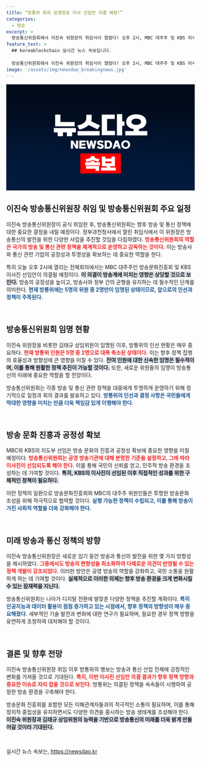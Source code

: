 ```yaml
---
title: “방통위 회의 공영방송 이사 선임안 의결 예정!”
categories:
  - 방송
excerpt: >
  방송통신위원회에서 이진숙 위원장의 취임식이 열렸다! 오후 2시, MBC 대주주 및 KBS 이사진 선임안이 의결될 예정이다. 방통위의 새로운 변화가 어떤 영향을 미칠지 주목해보자.
feature_text: >
  ## koreablockchain 실시간 뉴스 속보입니다.

  방송통신위원회에서 이진숙 위원장의 취임식이 열렸다! 오후 2시, MBC 대주주 및 KBS 이사진 선임안이 의결될 예정이다. 방통위의 새로운 변화가 어떤 영향을 미칠지 주목해보자.
image: '/assets/img/newsdao_breakingnews.jpg'
---
```


<p><img src="/assets/img/newsdao_breakingnews.jpg" alt="koreablockchain 속보" /></p>

<h2 data-ke-size="size26">이진숙 방송통신위원장 취임 및 방송통신위원회 주요 일정</h2>

<p data-ke-size="size16">이진숙 방송통신위원장이 공식 취임한 후, 방송통신위원회는 향후 방송 및 통신 정책에 대한 중요한 결정을 내릴 예정이다. 정부과천청사에서 열린 취임식에서 이 위원장은 방송통신의 발전을 위한 다양한 사업을 추진할 것임을 다짐하였다. <b><span style="color: #ee2323;">방송통신위원회의 역할은 국가의 방송 및 통신 관련 정책을 체계적으로 운영하고 감독하는 것이다.</span></b> 이는 방송사와 통신 관련 기업의 공정성과 투명성을 확보하는 데 중요한 역할을 한다.</p>

<p data-ke-size="size16">특히 오늘 오후 2시에 열리는 전체회의에서는 MBC 대주주인 방송문화진흥회 및 KBS 이사진 선임안이 의결될 예정이다. <b><span style="background-color: #21538527;">이 의결이 방송계에 미치는 영향은 상당할 것으로 보인다.</span></b> 방송의 공정성을 높이고, 방송사와 정부 간의 균형을 유지하는 데 필수적인 단계를 의미한다. <b><span style="color: #1a5490;">현재 방통위에는 5명의 위원 중 2명만이 임명된 상태이므로, 앞으로의 인선과 정책이 주목된다.</span></b></p>

<p data-ke-size="size16">&nbsp;</p>

<h2 data-ke-size="size26">방송통신위원회 임명 현황</h2>

<p data-ke-size="size16">이진숙 위원장을 비롯한 김태규 상임위원이 임명된 이후, 방통위의 인선 현황은 매우 중요하다. <b><span style="color: #ee2323;">현재 방통위 인원은 5명 중 2명으로 대폭 축소된 상태이다.</span></b> 이는 향후 정책 집행의 효율성과 방향성에 큰 영향을 미칠 수 있다. <b><span style="background-color: #21538527;">잔여 인원에 대한 신속한 임명은 필수적이며, 이를 통해 원활한 정책 추진이 가능할 것이다.</span></b> 또한, 새로운 위원들의 임명이 방송통신의 미래에 중요한 역할을 할 전망이다.</p>

<p data-ke-size="size16">방송통신위원회는 각종 방송 및 통신 관련 정책을 대중에게 투명하게 운영하기 위해 정기적으로 일정과 회의 결과를 발표하고 있다. <b><span style="color: #1a5490;">방통위의 인선과 결정 사항은 국민들에게 막대한 영향을 미치는 만큼 더욱 책임감 있게 이행해야 한다.</span></b></p>

<p data-ke-size="size16">&nbsp;</p>

<h2 data-ke-size="size26">방송 문화 진흥과 공정성 확보</h2>

<p data-ke-size="size16">MBC와 KBS의 지도부 선임은 방송 문화의 진흥과 공정성 확보에 중요한 영향을 미칠 예정이다. <b><span style="color: #ee2323;">방송통신위원회는 공영 방송기관에 대해 분명한 기준을 설정하고, 그에 따라 이사진이 선임되도록 해야 한다.</span></b> 이를 통해 국민의 신뢰를 얻고, 민주적 방송 환경을 조성하는 데 기여할 것이다. <b><span style="background-color: #21538527;">특히, KBS의 이사진이 선임된 이후 직접적인 성과를 위한 구체적인 정책이 필요하다.</span></b></p>

<p data-ke-size="size16">이런 정책의 일환으로 방송문화진흥회와 MBC의 대주주 위원인들은 투명한 방송문화 조성을 위해 적극적으로 협력할 것이다. <b><span style="color: #1a5490;">실행 가능한 정책이 수립되고, 이를 통해 방송이 가진 사회적 역할을 더욱 강화해야 한다.</span></b></p>

<p data-ke-size="size16">&nbsp;</p>

<h2 data-ke-size="size26">미래 방송과 통신 정책의 방향</h2>

<p data-ke-size="size16">이진숙 방송통신위원장은 새로운 임기 동안 방송과 통신의 발전을 위한 몇 가지 방향성을 제시하였다. <b><span style="color: #ee2323;">그중에서도 방송의 편향성을 최소화하여 다채로운 의견이 반영될 수 있는 정책 개발이 강조되었다.</span></b> 이러한 방안은 공영 방송의 역할을 강화하고, 국민 소통을 원활하게 하는 데 기여할 것이다. <b><span style="background-color: #21538527;">실제적으로 이러한 의제는 향후 방송 환경을 크게 변화시킬 수 있는 잠재력을 지닌다.</span></b></p>

<p data-ke-size="size16">방송통신위원회는 나아가 디지털 전환에 발맞춘 다양한 정책을 추진할 계획이다. <b><span style="color: #1a5490;">특히 인공지능과 데이터 활용이 점점 증가하고 있는 시점에서, 향후 정책의 방향성이 매우 중요해졌다.</span></b> 세부적인 기술 발전과 변화에 대한 연구가 필요하며, 필요한 경우 정책 방향을 유연하게 조정하여 대처해야 할 것이다.</p>

<p data-ke-size="size16">&nbsp;</p>

<h2 data-ke-size="size26">결론 및 향후 전망</h2>

<p data-ke-size="size16">이진숙 방송통신위원장 취임 이후 방통위의 행보는 방송과 통신 산업 전체에 긍정적인 변화를 가져올 것으로 기대된다. <b><span style="color: #ee2323;">특히, 이번 이사진 선임안 의결 결과가 향후 정책 방향과 중요한 이슈로 자리 잡을 것으로 보인다.</span></b> 방통위는 의결된 정책을 속속들이 시행하여 공정한 방송 환경을 구축해야 한다.</p>

<p data-ke-size="size16">방송문화 진흥회를 포함한 모든 이해관계자들과의 적극적인 소통이 필요하며, 이를 통해 정치적 중립성을 유지하면서도 다양한 의견을 중시하는 방송 생태계를 조성해야 한다. <b><span style="background-color: #21538527;">이진숙 위원장과 김태규 상임위원의 능력을 기반으로 방송통신의 미래를 더욱 밝게 만들어갈 것이라 기대된다.</span></b></p>

<p data-ke-size="size16">&nbsp;</p>
실시간 뉴스 속보는, <a href="https://newsdao.kr" rel="dofollow">https://newsdao.kr</a>


